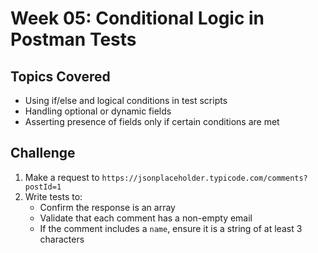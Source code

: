 # Week 05: Conditional Logic in Postman Tests

## Topics Covered
- Using if/else and logical conditions in test scripts
- Handling optional or dynamic fields
- Asserting presence of fields only if certain conditions are met

## Challenge

1. Make a request to `https://jsonplaceholder.typicode.com/comments?postId=1`
2. Write tests to:
   - Confirm the response is an array
   - Validate that each comment has a non-empty email
   - If the comment includes a `name`, ensure it is a string of at least 3 characters
